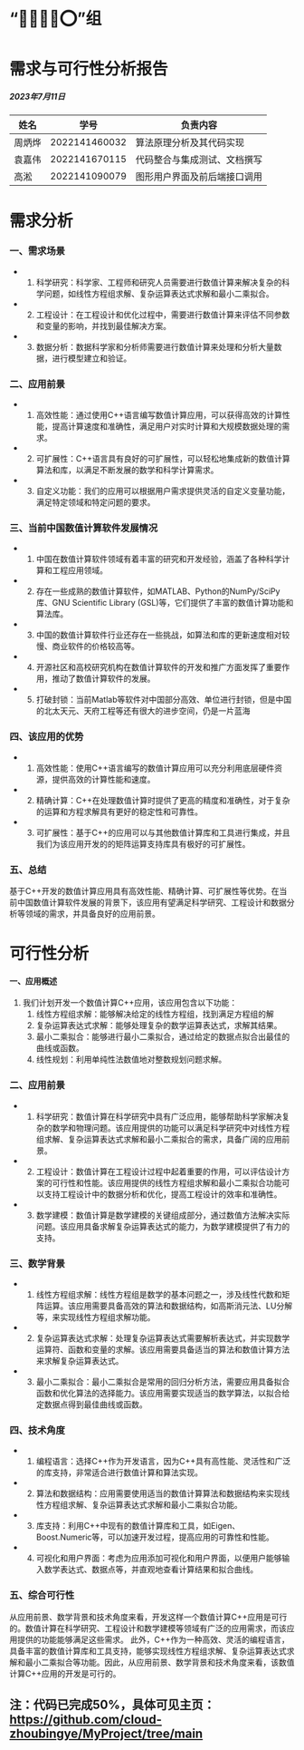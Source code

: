 # __“🛶🇹🇭🍬⭕️”组__
# __需求与可行性分析报告__
##### 2023年7月11日
###
###
| 姓名  | 学号            | 负责内容         |
|-----|---------------|--------------|
| 周炳烨 | 2022141460032 | 算法原理分析及其代码实现 |
| 袁嘉伟 | 2022141670115 | 代码整合与集成测试、文档撰写 |
| 高淞  |  2022141090079|图形用户界面及前后端接口调用|

# __需求分析__
### 一、需求场景
- 1. 科学研究：科学家、工程师和研究人员需要进行数值计算来解决复杂的科学问题，如线性方程组求解、复杂运算表达式求解和最小二乘拟合。
- 2. 工程设计：在工程设计和优化过程中，需要进行数值计算来评估不同参数和变量的影响，并找到最佳解决方案。
- 3. 数据分析：数据科学家和分析师需要进行数值计算来处理和分析大量数据，进行模型建立和验证。
### 二、应用前景
- 1. 高效性能：通过使用C++语言编写数值计算应用，可以获得高效的计算性能，提高计算速度和准确性，满足用户对实时计算和大规模数据处理的需求。
- 2. 可扩展性：C++语言具有良好的可扩展性，可以轻松地集成新的数值计算算法和库，以满足不断发展的数学和科学计算需求。
- 3. 自定义功能：我们的应用可以根据用户需求提供灵活的自定义变量功能，满足特定领域和特定问题的要求。
### 三、当前中国数值计算软件发展情况
- 1. 中国在数值计算软件领域有着丰富的研究和开发经验，涵盖了各种科学计算和工程应用领域。
- 2. 存在一些成熟的数值计算软件，如MATLAB、Python的NumPy/SciPy库、GNU Scientific Library (GSL)等，它们提供了丰富的数值计算功能和算法库。
- 3. 中国的数值计算软件行业还存在一些挑战，如算法和库的更新速度相对较慢、商业软件的价格较高等。
- 4. 开源社区和高校研究机构在数值计算软件的开发和推广方面发挥了重要作用，推动了数值计算软件的发展。
- 5. 打破封锁：当前Matlab等软件对中国部分高效、单位进行封锁，但是中国的北太天元、天府工程等还有很大的进步空间，仍是一片蓝海
### 四、该应用的优势
- 1. 高效性能：使用C++语言编写的数值计算应用可以充分利用底层硬件资源，提供高效的计算性能和速度。
- 2. 精确计算：C++在处理数值计算时提供了更高的精度和准确性，对于复杂的运算和方程求解具有更好的稳定性和可靠性。
- 3. 可扩展性：基于C++的应用可以与其他数值计算库和工具进行集成，并且我们为该应用开发的的矩阵运算支持库具有极好的可扩展性。
### 五、总结
基于C++开发的数值计算应用具有高效性能、精确计算、可扩展性等优势。在当前中国数值计算软件发展的背景下，该应用有望满足科学研究、工程设计和数据分析等领域的需求，并具备良好的应用前景。

# __可行性分析__
#### 一、应用概述
1. 我们计划开发一个数值计算C++应用，该应用包含以下功能：
   1.  线性方程组求解：能够解决给定的线性方程组，找到满足方程组的解
   2.  复杂运算表达式求解：能够处理复杂的数学运算表达式，求解其结果。
   3. 最小二乘拟合：能够进行最小二乘拟合，通过给定的数据点拟合出最佳的曲线或函数。
   4. 线性规划：利用单纯性法数值地对整数规划问题求解。
### 二、应用前景
- 1. 科学研究：数值计算在科学研究中具有广泛应用，能够帮助科学家解决复杂的数学和物理问题。该应用提供的功能可以满足科学研究中对线性方程组求解、复杂运算表达式求解和最小二乘拟合的需求，具备广阔的应用前景。
- 2. 工程设计：数值计算在工程设计过程中起着重要的作用，可以评估设计方案的可行性和性能。该应用提供的线性方程组求解和最小二乘拟合功能可以支持工程设计中的数据分析和优化，提高工程设计的效率和准确性。
- 3. 数学建模：数值计算是数学建模的关键组成部分，通过数值方法解决实际问题。该应用具备求解复杂运算表达式的能力，为数学建模提供了有力的支持。
### 三、数学背景
- 1. 线性方程组求解：线性方程组是数学的基本问题之一，涉及线性代数和矩阵运算。该应用需要具备高效的算法和数据结构，如高斯消元法、LU分解等，来实现线性方程组求解功能。
- 2. 复杂运算表达式求解：处理复杂运算表达式需要解析表达式，并实现数学运算符、函数和变量的求解。该应用需要具备适当的算法和数值计算方法来求解复杂运算表达式。
- 3. 最小二乘拟合：最小二乘拟合是常用的回归分析方法，需要应用具备拟合函数和优化算法的选择能力。该应用需要实现适当的数学算法，以拟合给定数据点得到最佳曲线或函数。
### 四、技术角度
- 1. 编程语言：选择C++作为开发语言，因为C++具有高性能、灵活性和广泛的库支持，非常适合进行数值计算和算法实现。
- 2. 算法和数据结构：应用需要使用适当的数值计算算法和数据结构来实现线性方程组求解、复杂运算表达式求解和最小二乘拟合功能。
- 3. 库支持：利用C++中现有的数值计算库和工具，如Eigen、Boost.Numeric等，可以加速开发过程，提高应用的可靠性和性能。
- 4. 可视化和用户界面：考虑为应用添加可视化和用户界面，以便用户能够输入数学表达式、数据点等，并直观地查看计算结果和拟合曲线。
### 五、综合可行性
从应用前景、数学背景和技术角度来看，开发这样一个数值计算C++应用是可行的。数值计算在科学研究、工程设计和数学建模等领域有广泛的应用需求，而该应用提供的功能能够满足这些需求。
此外，C++作为一种高效、灵活的编程语言，具备丰富的数值计算库和工具支持，能够实现线性方程组求解、复杂运算表达式求解和最小二乘拟合等功能。因此，从应用前景、数学背景和技术角度来看，该数值计算C++应用的开发是可行的。
##

## 注：代码已完成50%，具体可见主页：https://github.com/cloud-zhoubingye/MyProject/tree/main